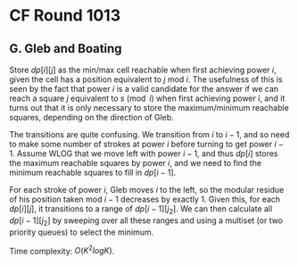 # CF Round 1013

## G. Gleb and Boating
Store $dp[i][j]$ as the min/max cell reachable when first achieving power $i$, given the cell has a position equivalent to $j$ mod $i$. The usefulness of this is seen by the fact that power $i$ is a valid candidate for the answer if we can reach a square $j$ equivalent to $s\pmod{i}$ when first achieving power $i$, and it turns out that it is only necessary to store the maximum/minimum reachable squares, depending on the direction of Gleb.

The transitions are quite confusing. We transition from $i$ to $i-1$, and so need to make some number of strokes at power $i$ before turning to get power $i-1$. Assume WLOG that we move left with power $i-1$, and thus $dp[i]$ stores the maximum reachable squares by power $i$, and we need to find the minimum reachable squares to fill in $dp[i-1]$.

For each stroke of power $i$, Gleb moves $i$ to the left, so the modular residue of his position taken mod $i-1$ decreases by exactly $1$. Given this, for each $dp[i][j]$, it transitions to a range of $dp[i-1][j_2]$. We can then calculate all $dp[i-1][j_2]$ by sweeping over all these ranges and using a multiset (or two priority queues) to select the minimum.

Time complexity: $O(K^2logK)$.